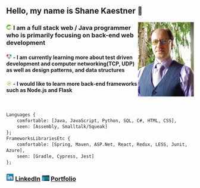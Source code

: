 ## Hello, my name is Shane Kaestner 🌇
[<img align="right" src="images/Online-Shane.jpg" alt="My picture" title="Shane" width="150" height="200" />][portfolio]

### <img src="images/Spring.jpg" alt="Spring logo" title="Spring" width="15"> I am a full stack web / Java programmer who is primarily focusing on back-end web development

#### <img src="images/TDD.jpg" alt="Test Driven Development flow" title="red green refactor" width="15"> - I am currently learning more about test driven development and computer networking(TCP, UDP) as well as design patterns, and data structures

#### <img src="images/Node.png" alt="Node.js logo" title="Node" width="15"> - I would like to learn more back-end frameworks such as Node.js and Flask

<br />

```
Languages {
    comfortable: [Java, JavaScript, Python, SQL, C#, HTML, CSS],
    seen: [Assembly, Smalltalk/Squeak]
};
FrameworksLibrariesEtc {
    comfortable: [Spring, Maven, ASP.Net, React, Redux, LESS, Junit, Azure],
    seen: [Gradle, Cypress, Jest]
};
```

### [<img src="images/LinkedIn.jpg" alt="LinkedIn logo" title="LinkedIn" width="20">][LinkedIn] [LinkedIn][LinkedIn]     [<img src="images/pointlessbinary.jpg" alt="chalkboard with binary written on it" title="PointlessBinary" width="20">][portfolio] [Portfolio][portfolio]


[portfolio]: https://kandelonius.github.io/Portfolio-SJK/
[LinkedIn]: https://www.linkedin.com/in/shane-kaestner/
